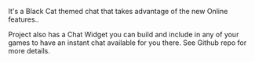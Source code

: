 It's a Black Cat themed chat that takes advantage of the new Online features..

Project also has a Chat Widget you can build and include in any of your games to have an instant chat available for you there. See Github repo for more details.